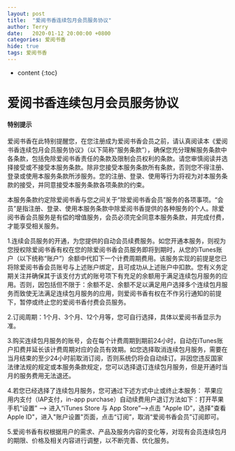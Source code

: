 ```yaml
---
layout: post
title:  "爱阅书香连续包月会员服务协议"
author: Terry
date:   2020-01-12 20:00:00 +0800
categories: 爱阅书香
hide: true
tags: 爱阅书香
---
```

 
* content
{:toc}

# 爱阅书香连续包月会员服务协议

#### 特别提示

爱阅书香在此特别提醒您，在您注册成为爱阅书香会员之前，请认真阅读本《爱阅书香连续包月会员服务协议》（以下简称“服务条款”），确保您充分理解服务条款中各条款，包括免除爱阅书香责任的条款及限制会员权利的条款。请您审慎阅读并选择接受或不接受本服务条款。除非您接受本服务条款所有条款，否则您不得注册、登录或使用本服务条款所涉服务。您的注册、登录、使用等行为将视为对本服务条款的接受，并同意接受本服务条款各项条款的约束。


本服务条款约定除爱阅书香与您之间关于“除爱阅书香会员”服务的各项事项。“会员”是指注册、登录、使用本服务条款中除爱阅书香提供的各种服务的个人。除爱阅书香会员服务是有偿的增值服务，会员必须完全同意本服务条款，并完成付费，才能享受相关服务。




1.连续会员服务的开通，为您提供的自动会员续费服务。如您开通本服务，则视为您授权除爱阅书香有权在您的除爱阅书香会员服务即将到期时，从您的iTunes账户（以下统称“账户”）余额中代扣下一个计费周期费用。该服务实现的前提是您已将除爱阅书香会员账号与上述账户绑定，且可成功从上述账户中扣款。您有义务定期关注并确保其于该支付方式的账号项下有充足的余额用于满足连续包月服务的应用。否则，因包括但不限于：余额不足、余额不足以满足用户选择多个连续包月服务而致使无法满足连续包月服务的应用，则爱阅书香有权在不作另行通知的前提下，暂停或终止您的爱阅书香付费会员服务。

2.订阅周期：1个月、3个月、12个月等，您可自行选择，具体以爱阅书香显示为准。

3.购买连续包月服务的账号，会在每个计费周期到期前24小时，自动在iTunes账户扣费并延长该计费周期对应的会员有效期。如您选择取消连续包月服务，需要在当月结束的至少24小时前取消订阅，否则系统仍将会自动续订。非因您违反国家法律法规的规定或本服务条款规定，您可以选择退订连续包月服务，但是开通时当月的服务费用无法退还。

4.若您已经选择了连续包月服务，您可通过下述方式中止或终止本服务：
苹果应用内支付（IAP支付，in-app purchase）自动续费用户退订方法如下：打开苹果手机“设置” --> 进入“iTunes Store 与 App Store”-->点击 “Apple ID”，选择"查看Apple ID"，进入"账户设置"页面，点击“订阅”，取消“爱阅书香会员”订阅即可。

5.爱阅书香有权根据用户的需求、产品及服务内容的变化等，对现有会员连续包月的期限、价格及相关内容进行调整，以不断完善、优化服务。
